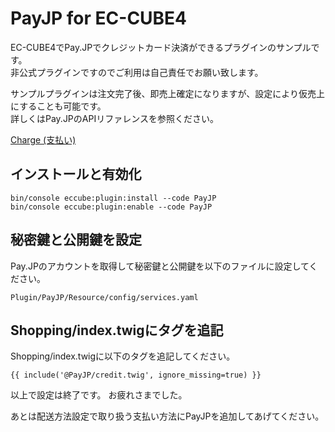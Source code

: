 # PayJP for EC-CUBE4

EC-CUBE4でPay.JPでクレジットカード決済ができるプラグインのサンプルです。  
非公式プラグインですのでご利用は自己責任でお願い致します。  

サンプルプラグインは注文完了後、即売上確定になりますが、設定により仮売上にすることも可能です。  
詳しくはPay.JPのAPIリファレンスを参照ください。

[Charge (支払い)](https://pay.jp/docs/api/#charge-%E6%94%AF%E6%89%95%E3%81%84,)


## インストールと有効化

```
bin/console eccube:plugin:install --code PayJP
bin/console eccube:plugin:enable --code PayJP
```

## 秘密鍵と公開鍵を設定

Pay.JPのアカウントを取得して秘密鍵と公開鍵を以下のファイルに設定してください。

```
Plugin/PayJP/Resource/config/services.yaml
```

## Shopping/index.twigにタグを追記

Shopping/index.twigに以下のタグを追記してください。

```
{{ include('@PayJP/credit.twig', ignore_missing=true) }}
```

以上で設定は終了です。
お疲れさまでした。


あとは配送方法設定で取り扱う支払い方法にPayJPを追加してあげてください。
